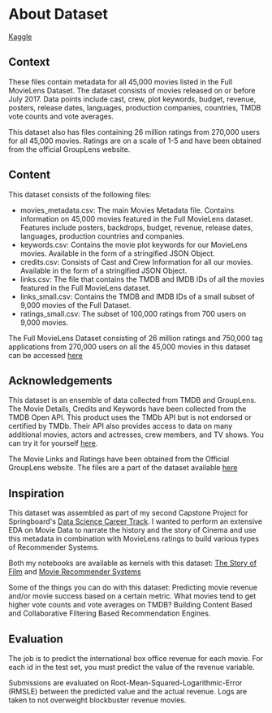 # About Dataset

[Kaggle](https://www.kaggle.com/datasets/rounakbanik/the-movies-dataset?datasetId=3405&language=Python&outputs=Visualization)

## Context

These files contain metadata for all 45,000 movies listed in the Full MovieLens Dataset. The dataset consists of movies released on or before July 2017. Data points include cast, crew, plot keywords, budget, revenue, posters, release dates, languages, production companies, countries, TMDB vote counts and vote averages.

This dataset also has files containing 26 million ratings from 270,000 users for all 45,000 movies. Ratings are on a scale of 1-5 and have been obtained from the official GroupLens website.

## Content

This dataset consists of the following files:

* movies_metadata.csv: The main Movies Metadata file. Contains information on 45,000 movies featured in the Full MovieLens dataset. Features include posters, backdrops, budget, revenue, release dates, languages, production countries and companies.
* keywords.csv: Contains the movie plot keywords for our MovieLens movies. Available in the form of a stringified JSON Object.
* credits.csv: Consists of Cast and Crew Information for all our movies. Available in the form of a stringified JSON Object.
* links.csv: The file that contains the TMDB and IMDB IDs of all the movies featured in the Full MovieLens dataset.
* links_small.csv: Contains the TMDB and IMDB IDs of a small subset of 9,000 movies of the Full Dataset.
* ratings_small.csv: The subset of 100,000 ratings from 700 users on 9,000 movies.

The Full MovieLens Dataset consisting of 26 million ratings and 750,000 tag applications from 270,000 users on all the 45,000 movies in this dataset can be accessed [here](https://grouplens.org/datasets/movielens/latest/)

## Acknowledgements

This dataset is an ensemble of data collected from TMDB and GroupLens.
The Movie Details, Credits and Keywords have been collected from the TMDB Open API. This product uses the TMDb API but is not endorsed or certified by TMDb. Their API also provides access to data on many additional movies, actors and actresses, crew members, and TV shows. You can try it for yourself [here](https://www.themoviedb.org/documentation/api).

The Movie Links and Ratings have been obtained from the Official GroupLens website. The files are a part of the dataset available [here](https://grouplens.org/datasets/movielens/latest/)

## Inspiration

This dataset was assembled as part of my second Capstone Project for Springboard's [Data Science Career Track](https://www.springboard.com/workshops/data-science-career-track). I wanted to perform an extensive EDA on Movie Data to narrate the history and the story of Cinema and use this metadata in combination with MovieLens ratings to build various types of Recommender Systems.

Both my notebooks are available as kernels with this dataset: [The Story of Film](https://www.kaggle.com/code/rounakbanik/the-story-of-film/notebook)  and [Movie Recommender Systems](https://www.kaggle.com/code/rounakbanik/movie-recommender-systems/notebook
)

Some of the things you can do with this dataset:
Predicting movie revenue and/or movie success based on a certain metric. What movies tend to get higher vote counts and vote averages on TMDB? Building Content Based and Collaborative Filtering Based Recommendation Engines.

## Evaluation

The job is to predict the international box office revenue for each movie. For each id in the test set, you must predict the value of the revenue variable. 

Submissions are evaluated on Root-Mean-Squared-Logarithmic-Error (RMSLE) between the predicted value and the actual revenue. Logs are taken to not overweight blockbuster revenue movies. 